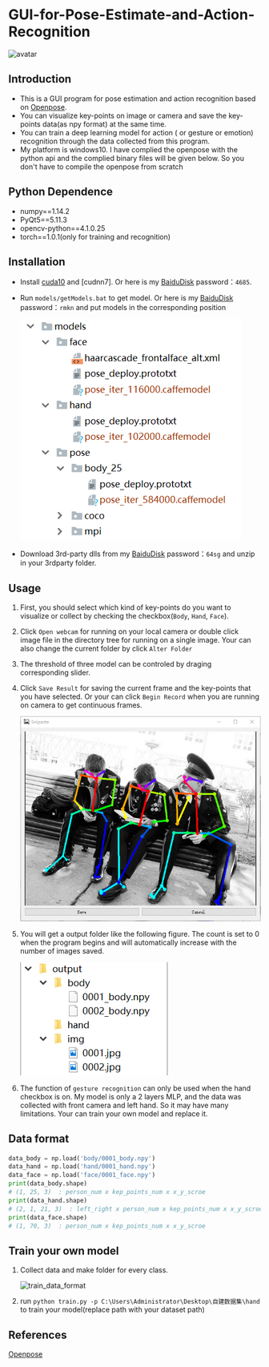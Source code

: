 # GUI-for-Pose-Estimate-and-Action-Recognition
![avatar](media/gesture_recognition.gif)

## Introduction

* This is a GUI program for pose estimation and action recognition based on [Openpose](https://github.com/CMU-Perceptual-Computing-Lab/openpose).
* You can visualize key-points on image or camera and save the key-points data(as npy format) at the same time.
* You can train a deep learning model for action ( or gesture or emotion) recognition through the data collected from this program.
* My platform is windows10. I have complied the openpose with the python api and the complied binary files will be given below. So you don't have to compile the openpose from scratch

## Python Dependence
* numpy==1.14.2
* PyQt5==5.11.3
* opencv-python==4.1.0.25
* torch==1.0.1(only for training and recognition)

## Installation
- Install [cuda10](https://developer.nvidia.com/cuda-downloads) and [cudnn7]. Or here is my [BaiduDisk](https://pan.baidu.com/s/1EcVfsA7R4dIkj8kJqc9K9g)  password：`4685`.

- Run `models/getModels.bat` to get model. Or here is my [BaiduDisk](https://pan.baidu.com/s/14SV-v8CXRPMVoMvPoB2Haw)  password：`rmkn` and put models in the corresponding position
    
    ![avatar](media/model_folder.png)
    
- Download 3rd-party dlls from my [BaiduDisk](https://pan.baidu.com/s/1Cco38Py2G70s559qDt_g6g) password：`64sg` and unzip in your 3rdparty folder.

## Usage

1.  First, you should select which kind of key-points do you want to visualize or collect by checking the checkbox(`Body`, `Hand`, `Face`).

2. Click `Open webcam` for running on your local camera or double click image file in the directory tree for running on a single image. Your can also change the current folder by click `Alter Folder`

3. The threshold of three model can be controled by draging corresponding slider.

4. Click `Save Result` for saving the current frame and the key-points that you have selected. Or your can click `Begin Record` when you are running on camera to get continuous frames. 

    ![save_window](media/save_window.png)

5. You will get a output folder like the following figure. The count is set to 0 when the program begins and will automatically increase with the number of images saved.

   ![save_folder](media/save_folder.png)

6. The function of `gesture recognition` can only be used when the hand checkbox is on. My model is only a 2 layers MLP, and the data was collected with front camera and left hand. So it may have many limitations. Your can train your own model and replace it.

## Data format

```python
data_body = np.load('body/0001_body.npy')
data_hand = np.load('hand/0001_hand.npy')
data_face = np.load('face/0001_face.npy')
print(data_body.shape)  
# (1, 25, 3)  : person_num x kep_points_num x x_y_scroe
print(data_hand.shape)  
# (2, 1, 21, 3)  : left_right x person_num x kep_points_num x x_y_scroe
print(data_face.shape) 
# (1, 70, 3)  : person_num x kep_points_num x x_y_scroe
```

## Train your own model
1. Collect data and make folder for every class.

   ![train_data_format](C:\Users\Administrator\Desktop\pyopenpose\media\train_data_format.png)

2. run `python train.py -p C:\Users\Administrator\Desktop\自建数据集\hand` to train your model(replace path with your dataset path)

## References
[Openpose](https://github.com/CMU-Perceptual-Computing-Lab/openpose)
